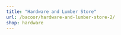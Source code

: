 ```yaml
---
title: "Hardware and Lumber Store"
url: /bacoor/hardware-and-lumber-store-2/
shop: hardware
---
```

